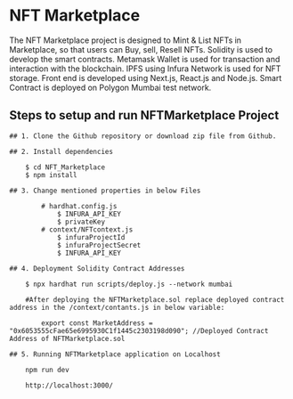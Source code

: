 # NFT Marketplace

The NFT Marketplace project is designed to Mint & List NFTs in Marketplace, so that users can Buy, sell, Resell NFTs.
Solidity is used to develop the smart contracts.
Metamask Wallet is used for transaction and interaction with the blockchain.
IPFS using Infura Network is used for NFT storage.
Front end is developed using Next.js, React.js and Node.js.
Smart Contract is deployed on Polygon Mumbai test network.

## Steps to setup and run NFTMarketplace Project

    ## 1. Clone the Github repository or download zip file from Github.

    ## 2. Install dependencies

        $ cd NFT_Marketplace
        $ npm install

    ## 3. Change mentioned properties in below Files

            # hardhat.config.js
                $ INFURA_API_KEY
                $ privateKey
            # context/NFTcontext.js
                $ infuraProjectId
                $ infuraProjectSecret
                $ INFURA_API_KEY

    ## 4. Deployment Solidity Contract Addresses

        $ npx hardhat run scripts/deploy.js --network mumbai

        #After deploying the NFTMarketplace.sol replace deployed contract address in the /context/contants.js in below variable:

            export const MarketAddress = "0x6053555cFae65e6995930C1f1445c2303198d090"; //Deployed Contract Address of NFTMarketplace.sol

    ## 5. Running NFTMarketplace application on Localhost

        npm run dev

        http://localhost:3000/
